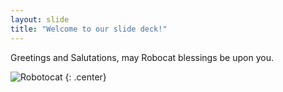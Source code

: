 ```yaml
---
layout: slide
title: "Welcome to our slide deck!"
---
```


Greetings and Salutations, may Robocat blessings be upon you.

![Robotocat](https://octodex.github.com/images/Robotocat.png)
{: .center}
